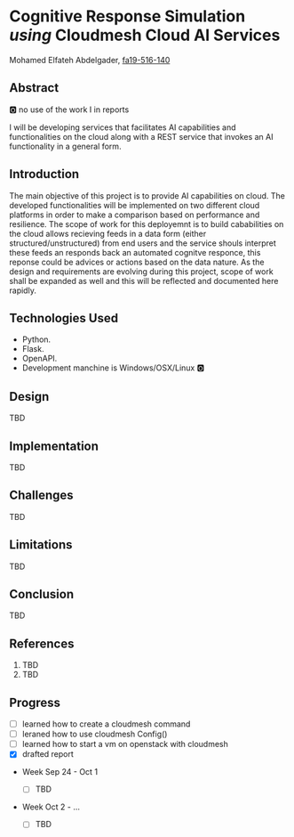 # Cognitive Response Simulation *using* Cloudmesh Cloud AI Services

 
Mohamed Elfateh Abdelgader, [fa19-516-140](https://github.com/cloudmesh-community/fa19-516-140)

## Abstract   

:o2: no use of the work I in reports

I will be developing services that facilitates AI capabilities and functionalities on the cloud along with a REST service that 
invokes an AI functionality in a general form.

## Introduction  

The main objective of this project is to provide AI capabilities on cloud. The developed functionalities will be implemented on two different cloud platforms in order to make a comparison based on performance and resilience. The scope of work for this deployemnt is to build cababilities on the cloud allows recieving feeds in a data form (either structured/unstructured) from end users and the service shouls interpret these feeds an responds back an automated cognitve responce, this reponse could be advices or actions based on the data nature. As the design and requirements are evolving during this project, scope of work shall be expanded as well and this will be reflected and documented here rapidly.


## Technologies Used 

* Python.
* Flask.
* OpenAPI.
* Development manchine is Windows/OSX/Linux :o2:

## Design

TBD

## Implementation 

TBD

## Challenges 

TBD

## Limitations   

TBD

## Conclusion

TBD

## References

1. TBD
2. TBD

## Progress

- [ ] learned how to create a cloudmesh command
- [ ] leraned how to use cloudmesh Config()
- [ ] learned how to start a vm on openstack with cloudmesh
- [x] drafted report

* Week Sep 24 - Oct 1
  
  - [ ] TBD
  
* Week Oct 2 - ...

  - [ ] TBD
